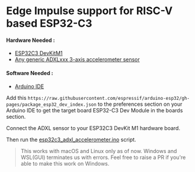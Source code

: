 # Edge Impulse support for RISC-V based ESP32-C3

#### Hardware Needed :
* [ESP32C3 DevKitM1](https://www.mouser.com/ProductDetail/Espressif-Systems/ESP32-C3-DevKitM-1?qs=pUKx8fyJudB1sOWbbEnGFw==&gclid=CjwKCAjwn6GGBhADEiwAruUcKtCvod_18JO8ZZPtCcAdCUTGwyu3S15hNCz_Er3TOdSGRBWeq2euoBoC8CkQAvD_BwE)
* [Any generic ADXLxxx 3-axis accelerometer sensor](https://www.amazon.com/HiLetgo-ADXL345-Digital-Acceleration-Transmission/dp/B01DLG4OU6/ref=sr_1_1_sspa?dchild=1&keywords=adxl345&qid=1623753466&sr=8-1-spons&psc=1&spLa=ZW5jcnlwdGVkUXVhbGlmaWVyPUFDV1oxQUtYNkE2Tk4mZW5jcnlwdGVkSWQ9QTA1NTA2Njg3SEMxTkhIWUFBWlcmZW5jcnlwdGVkQWRJZD1BMDA4NTQ1NjJMMlAxOTlZM0IwUlEmd2lkZ2V0TmFtZT1zcF9hdGYmYWN0aW9uPWNsaWNrUmVkaXJlY3QmZG9Ob3RMb2dDbGljaz10cnVl)

####  Software Needed : 
* [Arduino IDE](https://www.arduino.cc/en/software) 
 
Add this ```https://raw.githubusercontent.com/espressif/arduino-esp32/gh-pages/package_esp32_dev_index.json``` to the preferences section on your Arduino IDE to get the target board ESP32-C3 Dev Module in the boards section.

Connect the ADXL sensor to your ESP32C3 DevKit M1 hardware board. 

Then run the [esp32c3_adxl_accelerometer.ino](https://github.com/arijitdas123student/esp32c3-ei/blob/master/ESP32-C3-Motion_inferencing/examples/nano_ble33_sense_accelerometer/esp32c3_adxl_accelerometer.ino) script.

> This works with macOS and Linux only as of now. Windows and WSL(GUI) terminates us with errors. Feel free to raise a PR if you're able to make this work on Windows.